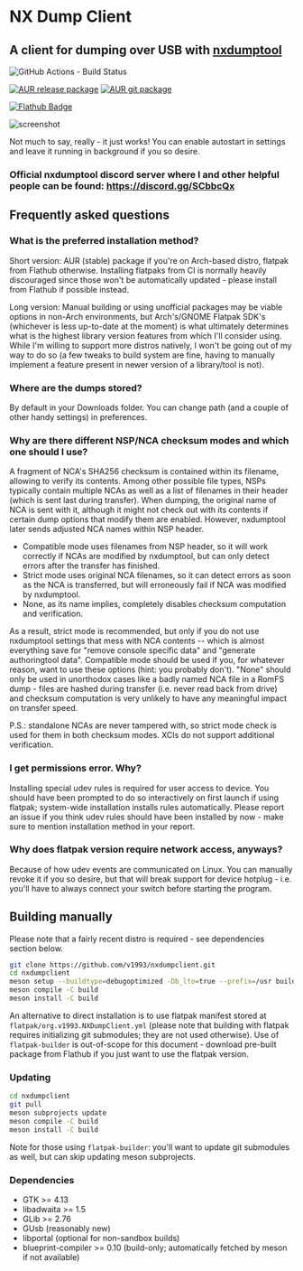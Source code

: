 # NX Dump Client

## A client for dumping over USB with [nxdumptool](https://github.com/DarkMatterCore/nxdumptool)

![GitHub Actions - Build Status](https://img.shields.io/github/actions/workflow/status/v1993/nxdumpclient/flatpak.yml)

[![AUR release package](https://img.shields.io/badge/aur-nxdumpclient-blue)](https://aur.archlinux.org/packages/nxdumpclient)
[![AUR git package](https://img.shields.io/badge/aur-nxdumpclient--git-blue)](https://aur.archlinux.org/packages/nxdumpclient-git)

[![Flathub Badge](https://dl.flathub.org/assets/badges/flathub-badge-i-en.png)](https://flathub.org/apps/org.v1993.NXDumpClient)

![screenshot](data/screenshot-1.png)

Not much to say, really - it just works! You can enable autostart in settings and leave it running in background if you so desire.

### Official nxdumptool discord server where I and other helpful people can be found: https://discord.gg/SCbbcQx

## Frequently asked questions

### What is the preferred installation method?

Short version: AUR (stable) package if you're on Arch-based distro, flatpak from Flathub otherwise. Installing flatpaks from CI is normally heavily discouraged since those won't be automatically updated - please install from Flathub if possible instead.

Long version: Manual building or using unofficial packages may be viable options in non-Arch environments, but Arch's/GNOME Flatpak SDK's (whichever is less up-to-date at the moment) is what ultimately determines what is the highest library version features from which I'll consider using. While I'm willing to support more distros natively, I won't be going out of my way to do so (a few tweaks to build system are fine, having to manually implement a feature present in newer version of a library/tool is not).

### Where are the dumps stored?

By default in your Downloads folder. You can change path (and a couple of other handy settings) in preferences.

### Why are there different NSP/NCA checksum modes and which one should I use?

A fragment of NCA's SHA256 checksum is contained within its filename, allowing to verify its contents. Among other possible file types, NSPs typically contain multiple NCAs as well as a list of filenames in their header (which is sent last during transfer). When dumping, the original name of NCA is sent with it, although it might not check out with its contents if certain dump options that modify them are enabled. However, nxdumptool later sends adjusted NCA names within NSP header.

* Compatible mode uses filenames from NSP header, so it will work correctly if NCAs are modified by nxdumptool, but can only detect errors after the transfer has finished.
* Strict mode uses original NCA filenames, so it can detect errors as soon as the NCA is transferred, but will erroneously fail if NCA was modified by nxdumptool.
* None, as its name implies, completely disables checksum computation and verification.

As a result, strict mode is recommended, but only if you do not use nxdumptool settings that mess with NCA contents -- which is almost everything save for "remove console specific data" and "generate authoringtool data". Compatible mode should be used if you, for whatever reason, want to use these options (hint: you probably don't). "None" should only be used in unorthodox cases like a badly named NCA file in a RomFS dump - files are hashed during transfer (i.e. never read back from drive) and checksum computation is very unlikely to have any meaningful impact on transfer speed.

P.S.: standalone NCAs are never tampered with, so strict mode check is used for them in both checksum modes. XCIs do not support additional verification.

### I get permissions error. Why?

Installing special udev rules is required for user access to device. You should have been prompted to do so interactively on first launch if using flatpak; system-wide installation installs rules automatically. Please report an issue if you think udev rules should have been installed by now - make sure to mention installation method in your report.

### Why does flatpak version require network access, anyways?

Because of how udev events are communicated on Linux. You can manually revoke it if you so desire, but that will break support for device hotplug - i.e. you'll have to always connect your switch before starting the program.

## Building manually

Please note that a fairly recent distro is required - see dependencies section below.

```bash
git clone https://github.com/v1993/nxdumpclient.git
cd nxdumpclient
meson setup --buildtype=debugoptimized -Db_lto=true --prefix=/usr build
meson compile -C build
meson install -C build
```

An alternative to direct installation is to use flatpak manifest stored at `flatpak/org.v1993.NXDumpClient.yml` (please note that building with flatpak requires initializing git submodules; they are not used otherwise). Use of `flatpak-builder` is out-of-scope for this document - download pre-built package from Flathub if you just want to use the flatpak version.

### Updating

```bash
cd nxdumpclient
git pull
meson subprojects update
meson compile -C build
meson install -C build
```

Note for those using `flatpak-builder`: you'll want to update git submodules as well, but can skip updating meson subprojects.

### Dependencies

* GTK >= 4.13
* libadwaita >= 1.5
* GLib >= 2.76
* GUsb (reasonably new)
* libportal (optional for non-sandbox builds)
* blueprint-compiler >= 0.10 (build-only; automatically fetched by meson if not available)
